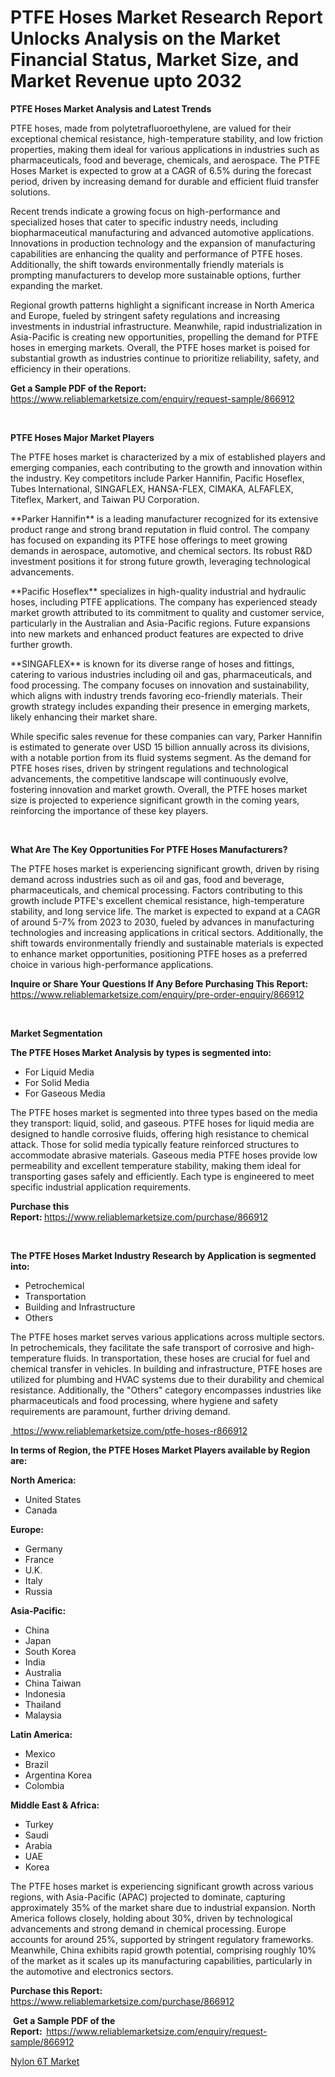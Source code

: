 <p><h1>PTFE Hoses Market Research Report Unlocks Analysis on the Market Financial Status, Market Size, and Market Revenue upto 2032</h1></p><p><strong>PTFE Hoses Market Analysis and Latest Trends</strong></p>
<p><p>PTFE hoses, made from polytetrafluoroethylene, are valued for their exceptional chemical resistance, high-temperature stability, and low friction properties, making them ideal for various applications in industries such as pharmaceuticals, food and beverage, chemicals, and aerospace. The PTFE Hoses Market is expected to grow at a CAGR of 6.5% during the forecast period, driven by increasing demand for durable and efficient fluid transfer solutions.</p><p>Recent trends indicate a growing focus on high-performance and specialized hoses that cater to specific industry needs, including biopharmaceutical manufacturing and advanced automotive applications. Innovations in production technology and the expansion of manufacturing capabilities are enhancing the quality and performance of PTFE hoses. Additionally, the shift towards environmentally friendly materials is prompting manufacturers to develop more sustainable options, further expanding the market.</p><p>Regional growth patterns highlight a significant increase in North America and Europe, fueled by stringent safety regulations and increasing investments in industrial infrastructure. Meanwhile, rapid industrialization in Asia-Pacific is creating new opportunities, propelling the demand for PTFE hoses in emerging markets. Overall, the PTFE hoses market is poised for substantial growth as industries continue to prioritize reliability, safety, and efficiency in their operations.</p></p>
<p><strong>Get a Sample PDF of the Report:&nbsp;</strong> <a href="https://www.reliablemarketsize.com/enquiry/request-sample/866912?utm_campaign=2769&utm_medium=2&utm_source=Github&utm_content=ia&utm_term=01042025&utm_id=ptfe-hoses">https://www.reliablemarketsize.com/enquiry/request-sample/866912</a></p>
<p>&nbsp;</p>
<p><strong>PTFE Hoses Major Market Players</strong></p>
<p><p>The PTFE hoses market is characterized by a mix of established players and emerging companies, each contributing to the growth and innovation within the industry. Key competitors include Parker Hannifin, Pacific Hoseflex, Tubes International, SINGAFLEX, HANSA-FLEX, CIMAKA, ALFAFLEX, Titeflex, Markert, and Taiwan PU Corporation.</p><p>**Parker Hannifin** is a leading manufacturer recognized for its extensive product range and strong brand reputation in fluid control. The company has focused on expanding its PTFE hose offerings to meet growing demands in aerospace, automotive, and chemical sectors. Its robust R&D investment positions it for strong future growth, leveraging technological advancements.</p><p>**Pacific Hoseflex** specializes in high-quality industrial and hydraulic hoses, including PTFE applications. The company has experienced steady market growth attributed to its commitment to quality and customer service, particularly in the Australian and Asia-Pacific regions. Future expansions into new markets and enhanced product features are expected to drive further growth.</p><p>**SINGAFLEX** is known for its diverse range of hoses and fittings, catering to various industries including oil and gas, pharmaceuticals, and food processing. The company focuses on innovation and sustainability, which aligns with industry trends favoring eco-friendly materials. Their growth strategy includes expanding their presence in emerging markets, likely enhancing their market share.</p><p>While specific sales revenue for these companies can vary, Parker Hannifin is estimated to generate over USD 15 billion annually across its divisions, with a notable portion from its fluid systems segment. As the demand for PTFE hoses rises, driven by stringent regulations and technological advancements, the competitive landscape will continuously evolve, fostering innovation and market growth. Overall, the PTFE hoses market size is projected to experience significant growth in the coming years, reinforcing the importance of these key players.</p></p>
<p>&nbsp;</p>
<p><strong>What Are The Key Opportunities For PTFE Hoses Manufacturers?</strong></p>
<p><p>The PTFE hoses market is experiencing significant growth, driven by rising demand across industries such as oil and gas, food and beverage, pharmaceuticals, and chemical processing. Factors contributing to this growth include PTFE's excellent chemical resistance, high-temperature stability, and long service life. The market is expected to expand at a CAGR of around 5-7% from 2023 to 2030, fueled by advances in manufacturing technologies and increasing applications in critical sectors. Additionally, the shift towards environmentally friendly and sustainable materials is expected to enhance market opportunities, positioning PTFE hoses as a preferred choice in various high-performance applications.</p></p>
<p><strong>Inquire or Share Your Questions If Any Before Purchasing This Report:</strong> <a href="https://www.reliablemarketsize.com/enquiry/pre-order-enquiry/866912?utm_campaign=2769&utm_medium=2&utm_source=Github&utm_content=ia&utm_term=01042025&utm_id=ptfe-hoses">https://www.reliablemarketsize.com/enquiry/pre-order-enquiry/866912</a></p>
<p>&nbsp;</p>
<p><strong>Market Segmentation</strong></p>
<p><strong>The PTFE Hoses Market Analysis by types is segmented into:</strong></p>
<p><ul><li>For Liquid Media</li><li>For Solid Media</li><li>For Gaseous Media</li></ul></p>
<p><p>The PTFE hoses market is segmented into three types based on the media they transport: liquid, solid, and gaseous. PTFE hoses for liquid media are designed to handle corrosive fluids, offering high resistance to chemical attack. Those for solid media typically feature reinforced structures to accommodate abrasive materials. Gaseous media PTFE hoses provide low permeability and excellent temperature stability, making them ideal for transporting gases safely and efficiently. Each type is engineered to meet specific industrial application requirements.</p></p>
<p><strong>Purchase this Report:&nbsp;</strong><a href="https://www.reliablemarketsize.com/purchase/866912?utm_campaign=2769&utm_medium=2&utm_source=Github&utm_content=ia&utm_term=01042025&utm_id=ptfe-hoses">https://www.reliablemarketsize.com/purchase/866912</a></p>
<p>&nbsp;</p>
<p><strong>The PTFE Hoses Market Industry Research by Application is segmented into:</strong></p>
<p><ul><li>Petrochemical</li><li>Transportation</li><li>Building and Infrastructure</li><li>Others</li></ul></p>
<p><p>The PTFE hoses market serves various applications across multiple sectors. In petrochemicals, they facilitate the safe transport of corrosive and high-temperature fluids. In transportation, these hoses are crucial for fuel and chemical transfer in vehicles. In building and infrastructure, PTFE hoses are utilized for plumbing and HVAC systems due to their durability and chemical resistance. Additionally, the "Others" category encompasses industries like pharmaceuticals and food processing, where hygiene and safety requirements are paramount, further driving demand.</p></p>
<p><a href="https://www.reliablemarketsize.com/ptfe-hoses-r866912?utm_campaign=2769&utm_medium=2&utm_source=Github&utm_content=ia&utm_term=01042025&utm_id=ptfe-hoses">&nbsp;https://www.reliablemarketsize.com/ptfe-hoses-r866912</a></p>
<p><strong>In terms of Region, the PTFE Hoses Market Players available by Region are:</strong></p>
<p>
    <p> <strong> North America: </strong>
        <ul>
            <li>United States</li>
            <li>Canada</li>
        </ul>
        </p> 
    <p> <strong> Europe: </strong>
        <ul>
            <li>Germany</li>
            <li>France</li>
            <li>U.K.</li>
            <li>Italy</li>
            <li>Russia</li>
        </ul>
        </p> 
    <p> <strong> Asia-Pacific: </strong>
        <ul>
            <li>China</li>
            <li>Japan</li>
            <li>South Korea</li>
            <li>India</li>
            <li>Australia</li>
            <li>China Taiwan</li>
            <li>Indonesia</li>
            <li>Thailand</li>
            <li>Malaysia</li>
        </ul>
        </p> 
    <p> <strong> Latin America: </strong>
        <ul>
            <li>Mexico</li>
            <li>Brazil</li>
            <li>Argentina Korea</li>
            <li>Colombia</li>
        </ul>
        </p> 
    <p> <strong> Middle East & Africa: </strong>
        <ul>
            <li>Turkey</li>
            <li>Saudi</li>
            <li>Arabia</li>
            <li>UAE</li>
            <li>Korea</li>
        </ul>
    </p>
    </p>
<p><p>The PTFE hoses market is experiencing significant growth across various regions, with Asia-Pacific (APAC) projected to dominate, capturing approximately 35% of the market share due to industrial expansion. North America follows closely, holding about 30%, driven by technological advancements and strong demand in chemical processing. Europe accounts for around 25%, supported by stringent regulatory frameworks. Meanwhile, China exhibits rapid growth potential, comprising roughly 10% of the market as it scales up its manufacturing capabilities, particularly in the automotive and electronics sectors.</p></p>
<p><strong>Purchase this Report: </strong><a href="https://www.reliablemarketsize.com/purchase/866912?utm_campaign=2769&utm_medium=2&utm_source=Github&utm_content=ia&utm_term=01042025&utm_id=ptfe-hoses">https://www.reliablemarketsize.com/purchase/866912</a></p>
<p>&nbsp;<strong>Get a Sample PDF of the Report:&nbsp;&nbsp;</strong><a href="https://www.reliablemarketsize.com/enquiry/request-sample/866912?utm_campaign=2769&utm_medium=2&utm_source=Github&utm_content=ia&utm_term=01042025&utm_id=ptfe-hoses">https://www.reliablemarketsize.com/enquiry/request-sample/866912</a></p>
<p><strong></strong></p>
<p><p><a href="https://github.com/organophelia8282/Market-Research-Report-List-1/blob/main/nylon-6t-market.md?utm_campaign=2769&utm_medium=2&utm_source=Github&utm_content=ia&utm_term=01042025&utm_id=ptfe-hoses">Nylon 6T Market</a></p></p>